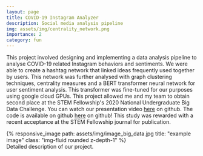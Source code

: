 ```yaml
---
layout: page
title: COVID-19 Instagram Analyzer
description: Social media analysis pipeline
img: assets/img/centrality_network.png
importance: 2
category: fun
---
```


This project involved designing and implementing a data analysis pipeline to analyse COVID-19 related Instagram behaviors and sentiments. We were able to create a hashtag network that linked ideas frequently used together by users. This network was further analysed with graph clustering techniques, centrality measures and a BERT transformer neural network for user sentiment analysis. This transformer was fine-tuned for our purposes using google cloud GPUs. This project allowed me and my team to obtain second place at the STEM Fellowship's 2020 National Undergraduate Big Data Challenge. You can watch our presentation video <a href="https://www.youtube.com/watch?v=99EGW25IigQ">here</a> on github. The code is available on github <a href="https://github.com/brenda-shen/2020-Big-Data-Challenge">here</a> on github! This study was rewarded with a recent acceptance at the STEM Fellowship journal for publication.

<div class="row text-center">
    <div class="col-sm mt-3 mt-md-0">
        {% responsive_image path: assets/img/image_big_data.jpg title: "example image" class: "img-fluid rounded z-depth-1" %}
    </div>
</div>
<div class="caption">
    Detailed description of our project.
</div>


